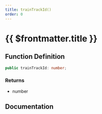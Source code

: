 ```yaml
---
title: trainTrackId()
order: 0
---
```


# {{ $frontmatter.title }}

## Function Definition

```ts
public trainTrackId: number;
```

### Returns

* number

## Documentation

<!--@include: ./parts/trainTrackId.md-->
